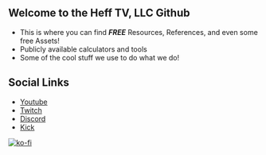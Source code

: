 ## Welcome to the Heff TV, LLC Github
- This is where you can find ***FREE*** Resources, References, and even some free Assets! 
- Publicly available calculators and tools
- Some of the cool stuff we use to do what we do! 


## Social Links
- [Youtube](https://www.youtube.com/@heffdottv)
- [Twitch](https://www.twitch.tv/heffdottv)
- [Discord](discord.gg/Vtarw6PvHQ)
- [Kick](https://kick.com/hefftv)

[![ko-fi](https://ko-fi.com/img/githubbutton_sm.svg)](https://ko-fi.com/H2H8M0G74)

<!--

**Here are some ideas to get you started:**

🙋‍♀️ A short introduction - what is your organization all about?
🌈 Contribution guidelines - how can the community get involved?
👩‍💻 Useful resources - where can the community find your docs? Is there anything else the community should know?
🍿 Fun facts - what does your team eat for breakfast?
🧙 Remember, you can do mighty things with the power of [Markdown](https://docs.github.com/github/writing-on-github/getting-started-with-writing-and-formatting-on-github/basic-writing-and-formatting-syntax)
-->
